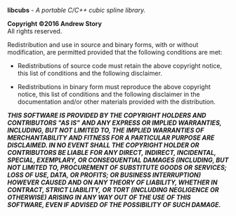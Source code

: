 **libcubs** - *A portable C/C++ cubic spline library.*

**Copyright  ©2016 Andrew Story**  
All rights reserved.

Redistribution and use in source and binary forms, with or without
modification, are permitted provided that the following conditions are met:

* Redistributions of source code must retain the above copyright notice, this
  list of conditions and the following disclaimer.

* Redistributions in binary form must reproduce the above copyright notice,
  this list of conditions and the following disclaimer in the documentation
  and/or other materials provided with the distribution.

***THIS SOFTWARE IS PROVIDED BY THE COPYRIGHT HOLDERS AND CONTRIBUTORS "AS IS"***
***AND ANY EXPRESS OR IMPLIED WARRANTIES, INCLUDING, BUT NOT LIMITED TO, THE***
***IMPLIED WARRANTIES OF MERCHANTABILITY AND FITNESS FOR A PARTICULAR PURPOSE ARE***
***DISCLAIMED. IN NO EVENT SHALL THE COPYRIGHT HOLDER OR CONTRIBUTORS BE LIABLE***
***FOR ANY DIRECT, INDIRECT, INCIDENTAL, SPECIAL, EXEMPLARY, OR CONSEQUENTIAL***
***DAMAGES (INCLUDING, BUT NOT LIMITED TO, PROCUREMENT OF SUBSTITUTE GOODS OR***
***SERVICES; LOSS OF USE, DATA, OR PROFITS; OR BUSINESS INTERRUPTION) HOWEVER***
***CAUSED AND ON ANY THEORY OF LIABILITY, WHETHER IN CONTRACT, STRICT LIABILITY,***
***OR TORT (INCLUDING NEGLIGENCE OR OTHERWISE) ARISING IN ANY WAY OUT OF THE USE***
***OF THIS SOFTWARE, EVEN IF ADVISED OF THE POSSIBILITY OF SUCH DAMAGE.***


